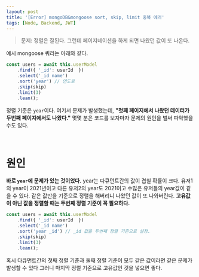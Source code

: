 ```yaml
---
layout: post
title: '[Error] mongoDB&mongoose sort, skip, limit 중복 에러'
tags: [Node, Backend, JWT]
---
```


> 문제: 정렬은 잘된다. 그런데 페이지네이션을 하게 되면 나왔던 값이 또 나온다.

예시 mongoose 쿼리는 아래와 같다.
```ts
const users = await this.userModel
    .find({ '_id': userId  })
    .select('_id name')
    .sort('year') // 연도로
    .skip(skip)
    .limit(3)
    .lean();
```

정렬 기준은 `year`이다. 여기서 문제가 발생했는데, **"첫째 페이지에서 나왔던 데이터가 두번째 페이지에서도 나왔다."** 몇몇 분은 코드를 보자마자 문제의 원인을 벌써 파악했을 수도 있다. 

<br>

# 원인
**바로 `year`에 문제가 있는 것이었다.** year는 다큐먼트간의 값이 겹칠 확률이 크다. 유저1의 year이 2021년이고 다른 유저2의 year도 2021이고 수많은 유저들의 year값이 같을 수 있다. 같은 값만을 기준으로 정렬을 해버리니 나왔던 값이 또 나와버린다. **고유값이 아닌 값을 정렬할 때는 두번째 정렬 기준이 꼭 필요하다.**

```ts
const users = await this.userModel
    .find({ '_id': userId  })
    .select('_id name')
    .sort('year _id') // _id 값을 두번째 정렬 기준으로 설정.
    .skip(skip)
    .limit(3)
    .lean();
```

혹시 다큐먼트간의 첫째 정렬 기준과 둘째 정렬 기준이 모두 같은 값이라면 같은 문제가 발생할 수 있다 그러니 마지막 정렬 기준으로 고유값인 것을 넣으면 좋다.